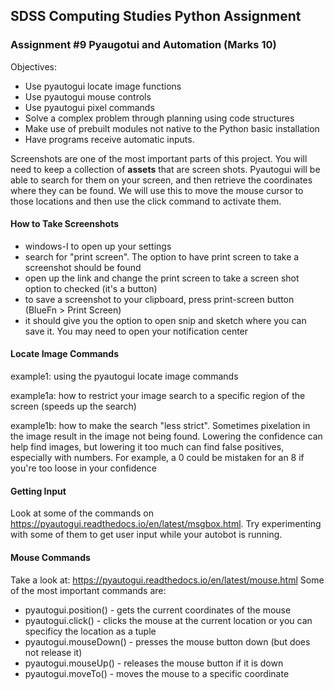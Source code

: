 ## SDSS Computing Studies Python Assignment
### Assignment #9 Pyaugotui and Automation (Marks 10)

Objectives:
* Use pyautogui locate image functions
* Use pyautogui mouse controls
* Use pyautogui pixel commands
* Solve a complex problem through planning using code structures
* Make use of prebuilt modules not native to the Python basic installation
* Have programs receive automatic inputs.

Screenshots are one of the most important parts of this project. You will need to keep a collection of **assets** that are screen shots.  Pyautogui will be able to search for them on your screen, and then retrieve the coordinates where they can be found.  We will use this to move the mouse cursor to those  locations and then use the click command to activate them.

#### How to Take Screenshots ####
* windows-I to open up your settings
* search for "print screen".  The option to have print screen to take a screenshot should be found
* open up the link and change the print screen to take a screen shot option to checked (it's a button)
* to save a screenshot to your clipboard, press print-screen button (BlueFn > Print Screen)
* it should give you the option to open snip and sketch where you can save it. You may need to open your notification center

#### Locate Image Commands ####
example1:
using the pyautogui locate image commands

example1a:
how to restrict your image search to a specific region of the screen (speeds up the search)

example1b:
how to make the search "less strict". Sometimes pixelation in the image result in the image not being found. Lowering the confidence can help find images, but lowering it too much can find false positives, especially with numbers. For example, a 0 could be mistaken for an 8 if you're too loose in your confidence

#### Getting Input ####
Look at some of the commands on https://pyautogui.readthedocs.io/en/latest/msgbox.html.  Try experimenting with some of them to get user input while your autobot is running.

#### Mouse Commands ####
Take a look at: https://pyautogui.readthedocs.io/en/latest/mouse.html
Some of the most important commands are:
* pyautogui.position() - gets the current coordinates of the mouse
* pyautogui.click() - clicks the mouse at the current location or you can specificy the location as a tuple
* pyautogui.mouseDown() - presses the mouse button down (but does not release it)
* pyautogui.mouseUp() - releases the mouse button if it is down
* pyautogui.moveTo() - moves the mouse to a specific coordinate

